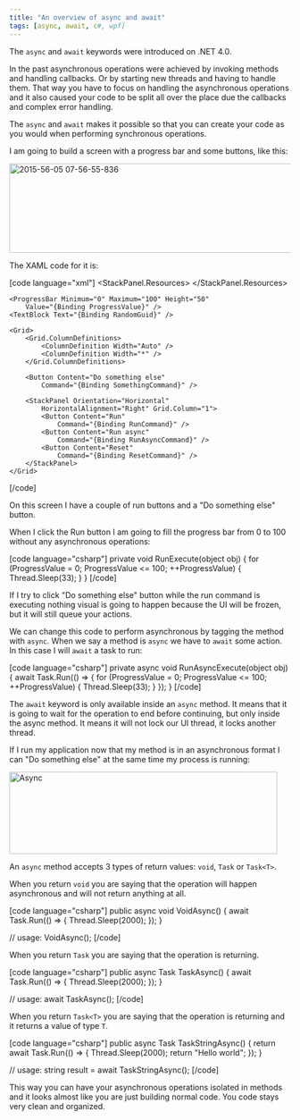 ```yaml
---
title: "An overview of async and await"
tags: [async, await, c#, wpf]
---
```


The <code>async</code> and <code>await</code> keywords were introduced on .NET 4.0.

In the past asynchronous operations were achieved by invoking methods and handling callbacks. Or by starting new threads and having to handle them. That way you have to focus on handling the asynchronous operations and it also caused your code to be split all over the place due the callbacks and complex error handling.

The <code>async</code> and <code>await</code> makes it possible so that you can create your code as you would when performing synchronous operations.
<!--more-->

I am going to build a screen with a progress bar and some buttons, like this:

<a href="https://brunolm.files.wordpress.com/2015/03/2015-56-05-07-56-55-836.png"><img src="https://brunolm.files.wordpress.com/2015/03/2015-56-05-07-56-55-836.png" alt="2015-56-05 07-56-55-836" width="525" height="160" class="alignnone size-full wp-image-123" /></a>

The XAML code for it is:

[code language="xml"]
<StackPanel Margin="10">
    <StackPanel.Resources>
        <Style TargetType="Button">
            <Setter Property="Margin" Value="10,5,0,0" />
            <Setter Property="Padding" Value="10,5" />
        </Style>
    </StackPanel.Resources>

    <ProgressBar Minimum="0" Maximum="100" Height="50"
        Value="{Binding ProgressValue}" />
    <TextBlock Text="{Binding RandomGuid}" />

    <Grid>
        <Grid.ColumnDefinitions>
            <ColumnDefinition Width="Auto" />
            <ColumnDefinition Width="*" />
        </Grid.ColumnDefinitions>

        <Button Content="Do something else"
            Command="{Binding SomethingCommand}" />

        <StackPanel Orientation="Horizontal"
            HorizontalAlignment="Right" Grid.Column="1">
            <Button Content="Run"
                Command="{Binding RunCommand}" />
            <Button Content="Run async"
                Command="{Binding RunAsyncCommand}" />
            <Button Content="Reset"
                Command="{Binding ResetCommand}" />
        </StackPanel>
    </Grid>
</StackPanel>
[/code]

On this screen I have a couple of run buttons and a "Do something else" button.

When I click the Run button I am going to fill the progress bar from 0 to 100 without any asynchronous operations:

[code language="csharp"]
private void RunExecute(object obj)
{
    for (ProgressValue = 0; ProgressValue <= 100; ++ProgressValue)
    {
        Thread.Sleep(33);
    }
}
[/code]

If I try to click "Do something else" button while the run command is executing nothing visual is going to happen because the UI will be frozen, but it will still queue your actions.

We can change this code to perform asynchronous by tagging the method with <code>async</code>. When we say a method is <code>async</code> we have to <code>await</code> some action. In this case I will <code>await</code> a task to run:

[code language="csharp"]
private async void RunAsyncExecute(object obj)
{
    await Task.Run(() =>
    {
        for (ProgressValue = 0; ProgressValue <= 100; ++ProgressValue)
        {
            Thread.Sleep(33);
        }
    });
}
[/code]

The <code>await</code> keyword is only available inside an <code>async</code> method. It means that it is going to wait for the operation to end before continuing, but only inside the async method. It means it will not lock our UI thread, it locks another thread.

If I run my application now that my method is in an asynchronous format I can "Do something else" at the same time my process is running:

<a href="https://brunolm.files.wordpress.com/2015/03/async2.gif"><img src="https://brunolm.files.wordpress.com/2015/03/async2.gif" alt="Async" width="480" height="147" class="alignnone size-full wp-image-127" /></a>

An <code>async</code> method accepts 3 types of return values: <code>void</code>, <code>Task</code> or <code>Task&lt;T&gt;</code>.

When you return <code>void</code> you are saying that the operation will happen asynchronous and will not return anything at all.

[code language="csharp"]
public async void VoidAsync()
{
    await Task.Run(() => { Thread.Sleep(2000); });
}

// usage:
VoidAsync();
[/code]

When you return <code>Task</code> you are saying that the operation is returning.

[code language="csharp"]
public async Task TaskAsync()
{
    await Task.Run(() => { Thread.Sleep(2000); });
}

// usage:
await TaskAsync();
[/code]

When you return <code>Task&lt;T&gt;</code> you are saying that the operation is returning and it returns a value of type <code>T</code>.

[code language="csharp"]
public async Task<string> TaskStringAsync()
{
    return await Task.Run(() =>
    {
        Thread.Sleep(2000);
        return "Hello world";
    });
}

// usage:
string result = await TaskStringAsync();
[/code]

This way you can have your asynchronous operations isolated in methods and it looks almost like you are just building normal code. You code stays very clean and organized.
